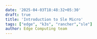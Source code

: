 ```yaml
---
date: '2025-04-03T18:48:32+05:30'
draft: true
title: 'Introduction to Sle Micro'
tags: ["edge", "k3s", "rancher","sle"]
author: Edge Computing team
---
```

